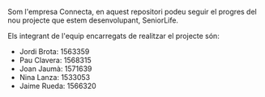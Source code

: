 
Som l'empresa Connecta, en aquest repositori podeu seguir el progres del nou projecte que estem desenvolupant, SeniorLife.

Els integrant de l'equip encarregats de realitzar el projecte són:
  - Jordi Brota: 1563359
  - Pau Clavera: 1568315
  - Joan Jaumà: 1571639
  - Nina Lanza: 1533053
  - Jaime Rueda: 1566320

